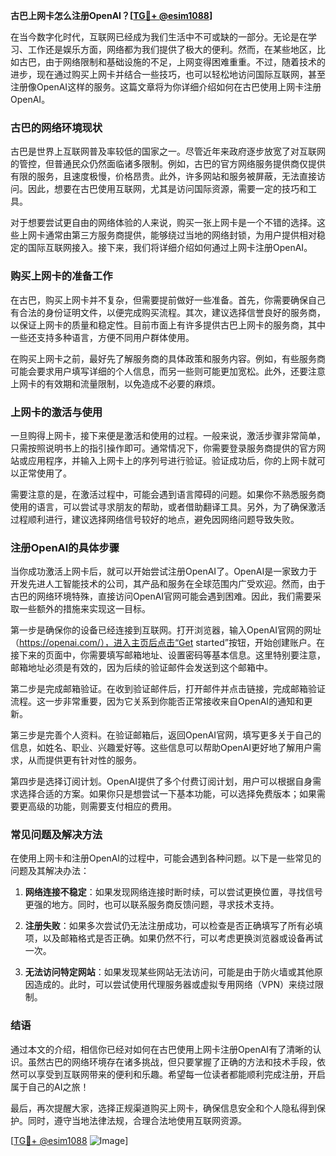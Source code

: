 **古巴上网卡怎么注册OpenAI？[[TG💪+ @esim1088](https://t.me/s/esim1088)]**

在当今数字化时代，互联网已经成为我们生活中不可或缺的一部分。无论是在学习、工作还是娱乐方面，网络都为我们提供了极大的便利。然而，在某些地区，比如古巴，由于网络限制和基础设施的不足，上网变得困难重重。不过，随着技术的进步，现在通过购买上网卡并结合一些技巧，也可以轻松地访问国际互联网，甚至注册像OpenAI这样的服务。这篇文章将为你详细介绍如何在古巴使用上网卡注册OpenAI。

### 古巴的网络环境现状

古巴是世界上互联网普及率较低的国家之一。尽管近年来政府逐步放宽了对互联网的管控，但普通民众仍然面临诸多限制。例如，古巴的官方网络服务提供商仅提供有限的服务，且速度极慢，价格昂贵。此外，许多网站和服务被屏蔽，无法直接访问。因此，想要在古巴使用互联网，尤其是访问国际资源，需要一定的技巧和工具。

对于想要尝试更自由的网络体验的人来说，购买一张上网卡是一个不错的选择。这些上网卡通常由第三方服务商提供，能够绕过当地的网络封锁，为用户提供相对稳定的国际互联网接入。接下来，我们将详细介绍如何通过上网卡注册OpenAI。

### 购买上网卡的准备工作

在古巴，购买上网卡并不复杂，但需要提前做好一些准备。首先，你需要确保自己有合法的身份证明文件，以便完成购买流程。其次，建议选择信誉良好的服务商，以保证上网卡的质量和稳定性。目前市面上有许多提供古巴上网卡的服务商，其中一些还支持多种语言，方便不同用户群体使用。

在购买上网卡之前，最好先了解服务商的具体政策和服务内容。例如，有些服务商可能会要求用户填写详细的个人信息，而另一些则可能更加宽松。此外，还要注意上网卡的有效期和流量限制，以免造成不必要的麻烦。

### 上网卡的激活与使用

一旦购得上网卡，接下来便是激活和使用的过程。一般来说，激活步骤非常简单，只需按照说明书上的指引操作即可。通常情况下，你需要登录服务商提供的官方网站或应用程序，并输入上网卡上的序列号进行验证。验证成功后，你的上网卡就可以正常使用了。

需要注意的是，在激活过程中，可能会遇到语言障碍的问题。如果你不熟悉服务商使用的语言，可以尝试寻求朋友的帮助，或者借助翻译工具。另外，为了确保激活过程顺利进行，建议选择网络信号较好的地点，避免因网络问题导致失败。

### 注册OpenAI的具体步骤

当你成功激活上网卡后，就可以开始尝试注册OpenAI了。OpenAI是一家致力于开发先进人工智能技术的公司，其产品和服务在全球范围内广受欢迎。然而，由于古巴的网络环境特殊，直接访问OpenAI官网可能会遇到困难。因此，我们需要采取一些额外的措施来实现这一目标。

第一步是确保你的设备已经连接到互联网。打开浏览器，输入OpenAI官网的网址（https://openai.com/），进入主页后点击“Get started”按钮，开始创建账户。在接下来的页面中，你需要填写邮箱地址、设置密码等基本信息。这里特别要注意，邮箱地址必须是有效的，因为后续的验证邮件会发送到这个邮箱中。

第二步是完成邮箱验证。在收到验证邮件后，打开邮件并点击链接，完成邮箱验证流程。这一步非常重要，因为它关系到你能否正常接收来自OpenAI的通知和更新。

第三步是完善个人资料。在验证邮箱后，返回OpenAI官网，填写更多关于自己的信息，如姓名、职业、兴趣爱好等。这些信息可以帮助OpenAI更好地了解用户需求，从而提供更有针对性的服务。

第四步是选择订阅计划。OpenAI提供了多个付费订阅计划，用户可以根据自身需求选择合适的方案。如果你只是想尝试一下基本功能，可以选择免费版本；如果需要更高级的功能，则需要支付相应的费用。

### 常见问题及解决方法

在使用上网卡和注册OpenAI的过程中，可能会遇到各种问题。以下是一些常见的问题及其解决办法：

1. **网络连接不稳定**：如果发现网络连接时断时续，可以尝试更换位置，寻找信号更强的地方。同时，也可以联系服务商反馈问题，寻求技术支持。
   
2. **注册失败**：如果多次尝试仍无法注册成功，可以检查是否正确填写了所有必填项，以及邮箱格式是否正确。如果仍然不行，可以考虑更换浏览器或设备再试一次。

3. **无法访问特定网站**：如果发现某些网站无法访问，可能是由于防火墙或其他原因造成的。此时，可以尝试使用代理服务器或虚拟专用网络（VPN）来绕过限制。

### 结语

通过本文的介绍，相信你已经对如何在古巴使用上网卡注册OpenAI有了清晰的认识。虽然古巴的网络环境存在诸多挑战，但只要掌握了正确的方法和技术手段，依然可以享受到互联网带来的便利和乐趣。希望每一位读者都能顺利完成注册，开启属于自己的AI之旅！

最后，再次提醒大家，选择正规渠道购买上网卡，确保信息安全和个人隐私得到保护。同时，遵守当地法律法规，合理合法地使用互联网资源。

[[TG💪+ @esim1088](https://t.me/s/esim1088) ![Image](https://i.postimg.cc/4NQfJmqS/Snipaste-2025-05-13-00-14-12.png)]